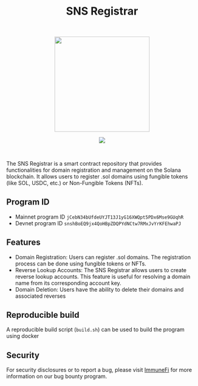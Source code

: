 <h1 align="center">SNS Registrar</h1>
<br />
<p align="center">
<img width="250" src="https://bafybeigmoph2jbhw4hjbqqgfj453tenw25g5je6ps35tftfe4tyil2k2re.ipfs.dweb.link/"/>
</p>
<p align="center">
<a href="https://twitter.com/bonfida">
<img src="https://img.shields.io/twitter/url?label=Bonfida&style=social&url=https%3A%2F%2Ftwitter.com%2Fbonfida">
</a>
</p>
<br />

The SNS Registrar is a smart contract repository that provides functionalities for domain registration and management on the Solana blockchain. It allows users to register .sol domains using fungible tokens (like SOL, USDC, etc.) or Non-Fungible Tokens (NFTs).

## Program ID

- Mainnet program ID `jCebN34bUfdeUYJT13J1yG16XWQpt5PDx6Mse9GUqhR`
- Devnet program ID `snshBoEQ9jx4QoHBpZDQPYdNCtw7RMxJvYrKFEhwaPJ`

## Features

- Domain Registration: Users can register .sol domains. The registration process can be done using fungible tokens or NFTs.
- Reverse Lookup Accounts: The SNS Registrar allows users to create reverse lookup accounts. This feature is useful for resolving a domain name from its corresponding account key.
- Domain Deletion: Users have the ability to delete their domains and associated reverses

## Reproducible build

A reproducible build script (`build.sh`) can be used to build the program using docker

## Security

For security disclosures or to report a bug, please visit [ImmuneFi](https://immunefi.com/bounty/bonfida/) for more information on our bug bounty program.
